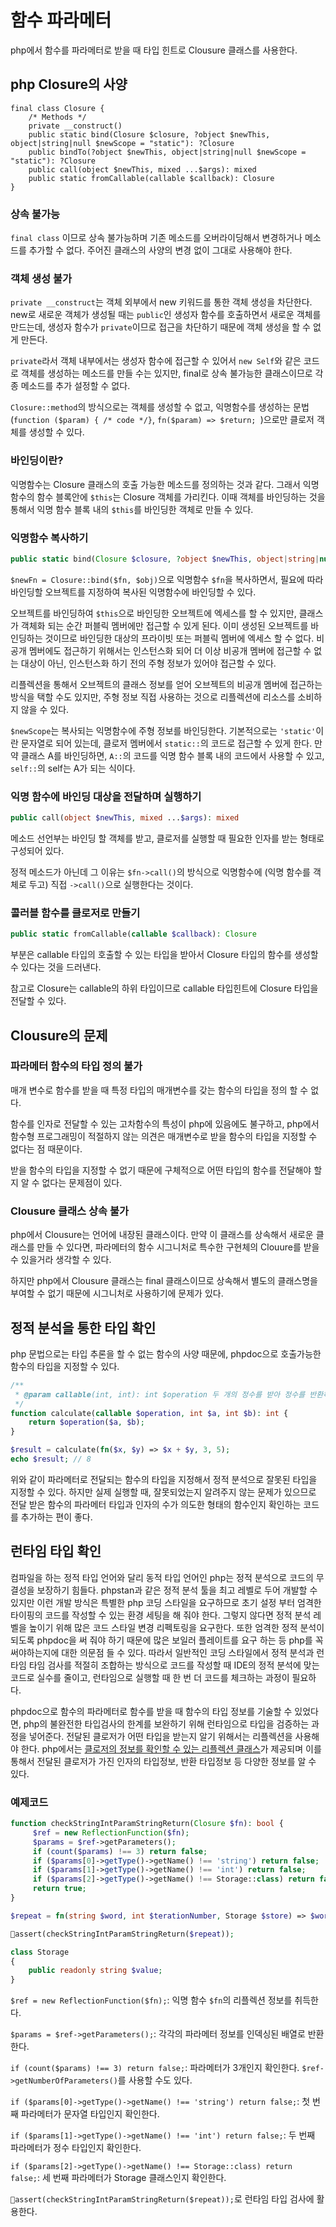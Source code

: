 # 함수 파라메터

php에서 함수를 파라메터로 받을 때 타입 힌트로 Clousure 클래스를 사용한다.

## php Closure의 사양

```
final class Closure {
    /* Methods */
    private __construct()
    public static bind(Closure $closure, ?object $newThis, object|string|null $newScope = "static"): ?Closure
    public bindTo(?object $newThis, object|string|null $newScope = "static"): ?Closure
    public call(object $newThis, mixed ...$args): mixed
    public static fromCallable(callable $callback): Closure
}
```

### 상속 불가능

`final class` 이므로 상속 불가능하며 기존 메소드를 오버라이딩해서 변경하거나 메소드를 추가할 수 없다. 주어진 클래스의 사양의 변경 없이 그대로 사용해야 한다.

### 객체 생성 불가

`private __construct`는 객체 외부에서 new 키워드를 통한 객체 생성을 차단한다. new로 새로운 객체가 생성될 때는 `public`인 생성자 함수를 호출하면서 새로운 객체를 만드는데, 생성자 함수가 `private`이므로 접근을 차단하기 때문에 객체 생성을 할 수 없게 만든다.

`private`라서 객체 내부에서는 생성자 함수에 접근할 수 있어서 `new Self`와 같은 코드로 객체를 생성하는 메소드를 만들 수는 있지만, final로 상속 불가능한 클래스이므로 각종 메소드를 추가 설정할 수 없다. 

`Closure::method`의 방식으로는 객체를 생성할 수 없고, 익명함수를 생성하는 문법(`function ($param) { /* code */}`, `fn($param) => $return; `)으로만 클로저 객체를 생성할 수 있다.

### 바인딩이란?

익명함수는 Closure 클래스의 호출 가능한 메소드를 정의하는 것과 같다. 그래서 익명함수의 함수 블록안에 `$this`는 Closure 객체를 가리킨다. 이때 객체를 바인딩하는 것을 통해서 익명 함수 블록 내의 `$this`를 바인딩한 객체로 만들 수 있다.

### 익명함수 복사하기

```php
public static bind(Closure $closure, ?object $newThis, object|string|null $newScope = "static"): ?Closure
```

`$newFn = Closure::bind($fn, $obj)`으로 익명함수 `$fn`을 복사하면서, 필요에 따라 바인딩할 오브젝트를 지정하여 복사된 익명함수에 바인딩할 수 있다.

오브젝트를 바인딩하여 `$this`으로 바인딩한 오브젝트에 엑세스를 할 수 있지만, 클래스가 객체화 되는 순간 퍼블릭 멤버에만 접근할 수 있게 된다. 이미 생성된 오브젝트를 바인딩하는 것이므로 바인딩한 대상의 프라이빗 또는 퍼블릭 멤버에 엑세스 할 수 없다. 비공개 멤버에도 접근하기 위해서는 인스턴스화 되어 더 이상 비공개 멤버에 접근할 수 없는 대상이 아닌, 인스턴스화 하기 전의 주형 정보가 있어야 접근할 수 있다.

리플렉션을 통해서 오브젝트의 클래스 정보를 얻어 오브젝트의 비공개 멤버에 접근하는 방식을 택할 수도 있지만, 주형 정보 직접 사용하는 것으로 리플렉션에 리소스를 소비하지 않을 수 있다.

`$newScope`는 복사되는 익명함수에 주형 정보를 바인딩한다. 기본적으로는 `'static'`이란 문자열로 되어 있는데, 클로저 멤버에서 `static::`의 코드로 접근할 수 있게 한다. 만약 클래스 A를 바인딩하면, `A::`의 코드를 익명 함수 블록 내의 코드에서 사용할 수 있고, `self::`의 self는 A가 되는 식이다.

### 익명 함수에 바인딩 대상을 전달하며 실행하기

```php
public call(object $newThis, mixed ...$args): mixed
```

메소드 선언부는 바인딩 할 객체를 받고, 클로저를 실행할 때 필요한 인자를 받는 형태로 구성되어 있다.

정적 메소드가 아닌데 그 이유는 `$fn->call()`의 방식으로 익명함수에 (익명 함수를 객체로 두고) 직접 `->call()`으로 실행한다는 것이다.

### 콜러블 함수를 클로저로 만들기

```php
public static fromCallable(callable $callback): Closure
```

부분은 callable 타입의 호출할 수 있는 타입을 받아서 Closure 타입의 함수를 생성할 수 있다는 것을 드러낸다.

참고로 Closure는 callable의 하위 타입이므로 callable 타입힌트에 Closure 타입을 전달할 수 있다.

## Clousure의 문제

### 파라메터 함수의 타입 정의 불가

매개 변수로 함수를 받을 때 특정 타입의 매개변수를 갖는 함수의 타입을 정의 할 수 없다.

함수를 인자로 전달할 수 있는 고차함수의 특성이 php에 있음에도 불구하고, php에서 함수형 프로그래밍이 적절하지 않는 의견은 매개변수로 받을 함수의 타입을 지정할 수 없다는 점 때문이다.

받을 함수의 타입을 지정할 수 없기 때문에 구체적으로 어떤 타입의 함수를 전달해야 할지 알 수 없다는 문제점이 있다.

### Clousure 클래스 상속 불가

php에서 Clousure는 언어에 내장된 클래스이다. 만약 이 클래스를 상속해서 새로운 클래스를 만들 수 있다면, 파라메터의 함수 시그니처로 특수한 구현체의 Clouure를 받을 수 있을거라 생각할 수 있다.

하지만 php에서 Clousure 클래스는 final 클래스이므로 상속해서 별도의 클래스명을 부여할 수 없기 때문에 시그니처로 사용하기에 문제가 있다.

## 정적 분석을 통한 타입 확인

php 문법으로는 타입 추론을 할 수 없는 함수의 사양 때문에, phpdoc으로 호출가능한 함수의 타입을 지정할 수 있다.

```php
/**
 * @param callable(int, int): int $operation 두 개의 정수를 받아 정수를 반환하는 콜백
 */
function calculate(callable $operation, int $a, int $b): int {
    return $operation($a, $b);
}

$result = calculate(fn($x, $y) => $x + $y, 3, 5);
echo $result; // 8
```

위와 같이 파라메터로 전달되는 함수의 타입을 지정해서 정적 분석으로 잘못된 타입을 지정할 수 있다. 하지만 실제 실행할 때, 잘못되었는지 알려주지 않는 문제가 있으므로 전달 받은 함수의 파라메터 타입과 인자의 수가 의도한 형태의 함수인지 확인하는 코드를 추가하는 편이 좋다.

## 런타임 타입 확인

컴파일을 하는 정적 타입 언어와 달리 동적 타입 언어인 php는 정적 분석으로 코드의 무결성을 보장하기 힘들다. phpstan과 같은 정적 분석 툴을 최고 레벨로 두어 개발할 수 있지만 이런 개발 방식은 특별한 php 코딩 스타일을 요구하므로 초기 설정 부터 엄격한 타이핑의 코드를 작성할 수 있는 환경 세팅을 해 줘야 한다. 그렇지 않다면 정적 분석 레벨을 높이기 위해 많은 코드 스타일 변경 리펙토링을 요구한다. 또한 엄격한 정적 분석이 되도록 phpdoc을 써 줘야 하기 때문에 많은 보일러 플레이트를 요구 하는 등 php를 꼭 써야하는지에 대한 의문점 들 수 있다. 따라서 일반적인 코딩 스타일에서 정적 분석과 런타임 타임 검사를 적절히 조합하는 방식으로 코드를 작성할 때 IDE의 정적 분석에 맞는 코드로 실수를 줄이고, 런타임으로 실행할 때 한 번 더 코드를 체크하는 과정이 필요하다.

phpdoc으로 함수의 파라메터로 함수를 받을 때 함수의 타입 정보를 기술할 수 있었다면, php의 불완전한 타입검사의 한계를 보완하기 위해 런타임으로 타입을 검증하는 과정을 넣어준다. 전달된 클로저가 어떤 타입을 받는지 알기 위해서는 리플렉션을 사용해야 한다. php에서는 [클로저의 정보를 확인할 수 있는 리플렉션 클래스](https://www.php.net/manual/en/class.reflectionfunction.php)가 제공되며 이를 통해서 전달된 클로저가 가진 인자의 타입정보, 반환 타입정보 등 다양한 정보를 알 수 있다.

### 예제코드

```php
function checkStringIntParamStringReturn(Closure $fn): bool {
     $ref = new ReflectionFunction($fn);
     $params = $ref->getParameters();
     if (count($params) !== 3) return false;
     if ($params[0]->getType()->getName() !== 'string') return false;
     if ($params[1]->getType()->getName() !== 'int') return false;
     if ($params[2]->getType()->getName() !== Storage::class) return false;
     return true;
}

$repeat = fn(string $word, int $terationNumber, Storage $store) => $word * $terationNumber;

assert(checkStringIntParamStringReturn($repeat));

class Storage
{
	public readonly string $value;
}
```

`$ref = new ReflectionFunction($fn);`: 익명 함수 `$fn`의 리플렉션 정보를 취득한다.

`$params = $ref->getParameters();`: 각각의 파라메터 정보를 인덱싱된 배열로 반환한다.

`if (count($params) !== 3) return false;`: 파라메터가 3개인지 확인한다. `$ref->getNumberOfParameters()`를 사용할 수도 있다.

`if ($params[0]->getType()->getName() !== 'string') return false;`: 첫 번째 파라메터가 문자열 타입인지 확인한다.

`if ($params[1]->getType()->getName() !== 'int') return false;`: 두 번째 파라메터가 정수 타입인지 확인한다.

`if ($params[2]->getType()->getName() !== Storage::class) return false;`: 세 번째 파라메터가 Storage 클래스인지 확인한다.

`assert(checkStringIntParamStringReturn($repeat));`로 런타임 타입 검사에 활용한다.
